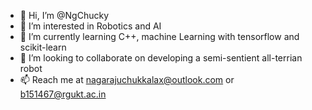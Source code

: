 - 👋 Hi, I’m @NgChucky
- 👀 I’m interested in Robotics and AI
- 🌱 I’m currently learning C++, machine Learning with tensorflow and scikit-learn
- 💞️ I’m looking to collaborate on developing a semi-sentient all-terrian robot
- 📫 Reach me at nagarajuchukkalax@outlook.com or b151467@rgukt.ac.in

<!---
NgChucky/NgChucky is a ✨ special ✨ repository because its `README.md` (this file) appears on your GitHub profile.
You can click the Preview link to take a look at your changes.
--->
